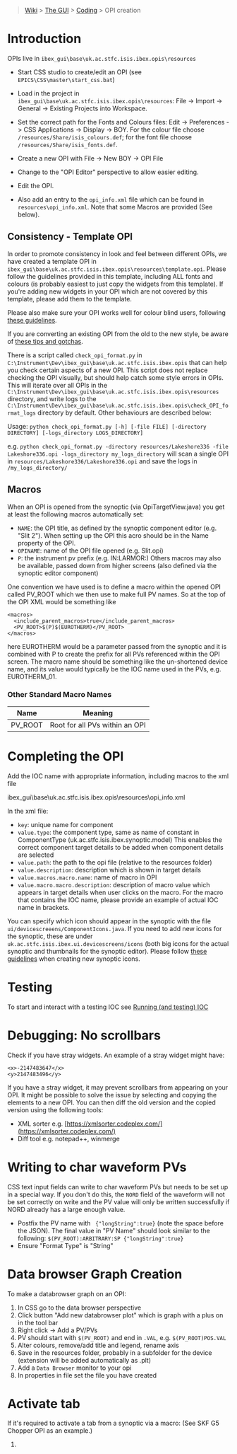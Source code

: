 > [Wiki](Home) > [The GUI](The-GUI) > [Coding](GUI-Coding) > OPI creation

# Introduction
OPIs live in `ibex_gui\base\uk.ac.stfc.isis.ibex.opis\resources`

 - Start CSS studio to create/edit an OPI (see `EPICS\CSS\master\start_css.bat`)
 - Load in the project in `ibex_gui\base\uk.ac.stfc.isis.ibex.opis\resources`: File -> Import -> General -> Existing Projects into Workspace.

 - Set the correct path for the Fonts and Colours files: Edit -> Preferences -> CSS Applications -> Display -> BOY. For the colour file choose `/resources/Share/isis_colours.def`; for the font file choose `/resources/Share/isis_fonts.def`.

 - Create a new OPI with File -> New  BOY -> OPI File
 - Change to the "OPI Editor" perspective to allow easier editing.
 - Edit the OPI. 
 - Also add an entry to the `opi_info.xml` file which can be found in `resources\opi_info.xml`. Note that some Macros are provided (See below).

## Consistency - Template OPI
In order to promote consistency in look and feel between different OPIs, we have created a template OPI in `ibex_gui\base\uk.ac.stfc.isis.ibex.opis\resources\template.opi`. Please follow the guidelines provided in this template, including ALL fonts and colours (is probably easiest to just copy the widgets from this template). If you're adding new widgets in your OPI which are not covered by this template, please add them to the template.

Please also make sure your OPI works well for colour blind users, following [these guidelines](Designing-for-Colour-Blindness).

If you are converting an existing OPI from the old to the new style, be aware of [these tips and gotchas](Converting-to-New-Style-Tips-and-Gotchas).

There is a script called `check_opi_format.py` in `C:\Instrument\Dev\ibex_gui\base\uk.ac.stfc.isis.ibex.opis` that can help you check certain aspects of a new OPI. This script does not replace checking the OPI visually, but should help catch some style errors in OPIs. This will iterate over all OPIs in the `C:\Instrument\Dev\ibex_gui\base\uk.ac.stfc.isis.ibex.opis\resources` directory, and write logs to the `C:\Instrument\Dev\ibex_gui\base\uk.ac.stfc.isis.ibex.opis\check_OPI_format_logs` directory by default. Other behaviours are described below:

Usage:
`python check_opi_format.py [-h] [-file FILE] [-directory DIRECTORY] [-logs_directory LOGS_DIRECTORY]`

e.g. 
`python check_opi_format.py -directory resources/Lakeshore336 -file Lakeshore336.opi -logs_directory my_logs_directory`
will scan a single OPI in `resources/Lakeshore336/Lakeshore336.opi` and save the logs in `/my_logs_directory/`

## Macros
When an OPI is opened from the synoptic (via OpiTargetView.java) you get at least the following macros automatically set:

- `NAME`: the OPI title, as defined by the synoptic component editor (e.g. "Slit 2"). When setting up the OPI this acro should be in the Name property of the OPI.
- `OPINAME`: name of the OPI file opened (e.g. Slit.opi)
- `P`: the instrument pv prefix (e.g. IN:LARMOR:)
Others macros may also be available, passed down from higher screens (also defined via the synoptic editor component)

One convention we have used is to define a macro within the opened OPI called PV_ROOT which we then use to make full PV names. So at the top of the OPI XML would be something like

    <macros>
      <include_parent_macros>true</include_parent_macros>
      <PV_ROOT>$(P)$(EUROTHERM)</PV_ROOT>
    </macros>

here EUROTHERM would be a parameter passed from the synoptic and it is combined with P to create the prefix for all PVs referenced within the OPI screen. The macro name should be something like the un-shortened device name, and its value would typically be the IOC name used in the PVs, e.g. EUROTHERM_01.

### Other Standard Macro Names

| Name | Meaning |
| ---- | ------- |
| PV_ROOT | Root for all PVs within an OPI |

# Completing the OPI

Add the IOC name with appropriate information, including macros to the xml file

  ibex_gui\base\uk.ac.stfc.isis.ibex.opis\resources\opi_info.xml

In the xml file:
* `key`: unique name for component
* `value.type`: the component type, same as name of constant in ComponentType (uk.ac.stfc.isis.ibex.synoptic.model)
    This enables the correct component target details to be added when component details are selected
* `value.path`: the path to the opi file (relative to the resources folder)
* `value.description`: description which is shown in target details
* `value.macros.macro.name`: name of macro in OPI
* `value.macro.macro.description`: description of macro value which appears in target details when user clicks on the macro. For the macro that contains the IOC name, please provide an example of actual IOC name in brackets.

You can specify which icon should appear in the synoptic with the file `ui/devicescreeens/ComponentIcons.java`.
If you need to add new icons for the synoptic, these are under `uk.ac.stfc.isis.ibex.ui.devicescreens/icons` (both big icons for the actual synoptic and thumbnails for the synoptic editor). Please follow [these guidelines](Synoptic-Icons) when creating new synoptic icons.

  
# Testing

To start and interact with a testing IOC see [Running (and testing) IOC](Running-IOCs)

# Debugging: No scrollbars

Check if you have stray widgets. An example of a stray widget might have:

```
<x>-2147483647</x>
<y>2147483496</y>
```

If you have a stray widget, it may prevent scrollbars from appearing on your OPI. It might be possible to solve the issue by selecting and copying the elements to a new OPI. You can then diff the old version and the copied version using the following tools:
- XML sorter e.g. [https://xmlsorter.codeplex.com/](https://xmlsorter.codeplex.com/)
- Diff tool e.g. notepad++, winmerge

# Writing to char waveform PVs

CSS text input fields can write to char waveform PVs but needs to be set up in a special way. If you don't do this, the `NORD` field of the waveform will not be set correctly on write and the PV value will only be written successfully if NORD already has a large enough value.
- Postfix the PV name with ` {"longString":true}` (note the space before the JSON). The final value in "PV Name" should look similar to the following: `$(PV_ROOT):ARBITRARY:SP {"longString":true}`
- Ensure "Format Type" is "String"

# Data browser Graph Creation

To make a databrowser graph on an OPI:

1. In CSS go to the data browser perspective
1. Click button "Add new databrowser plot" which is graph with a plus on in the tool bar
1. Right click -> Add a PV/PVs
1. PV should start with `$(PV_ROOT)` and end in `.VAL`, e.g. `$(PV_ROOT)POS.VAL`
1. Alter colours, remove/add title and legend, rename axis
1. Save in the resources folder, probably in a subfolder for the device (extension will be added automatically as .plt)
1. Add a `Data Browser` monitor to your opi
1. In properties in file set the file you have created

# Activate tab

If it's required to activate a tab from a synoptic via a macro: (See SKF G5 Chopper OPI as an example.)

1. 